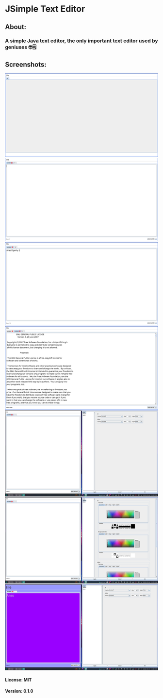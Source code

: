 # JSimple Text Editor

[//]: # ( About: JSimple Text Editor)
## About:
### A simple Java text editor, the only important text editor used by geniuses 🤓🗒

[//]: # (Screenshots: JSimple Text Editor)

## Screenshots:
<img alt="empty" src="./Screenshots/1.png">
<img alt="with new file" src="./Screenshots/2.png">
<img alt="with new file and text" src="./Screenshots/3.png">
<img alt="with open file" src="./Screenshots/4.png">
<img alt="with open file and settings font" src="./Screenshots/5.png">
<img alt="with open file and settings color" src="./Screenshots/6.png">
<img alt="with open file and chanced settings" src="./Screenshots/7.png">


#### License: MIT
#### Version: 0.1.0
